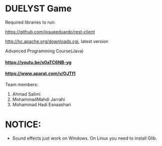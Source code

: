 # DUELYST Game

Required libraries to run:

https://github.com/josueeduardo/rest-client

http://hc.apache.org/downloads.cgi, latest version

Advanced Programming Course(Java)

#### https://youtu.be/s0aTC6NB-yg
#### https://www.aparat.com/v/OJTf1

Team members:
1. Ahmad Salimi
2. MohammadMahdi Jarrahi
3. Mohammad Hadi Esnaashari



# NOTICE:
* Sound effects just work on Windows. On Linux you need to install Glib.
